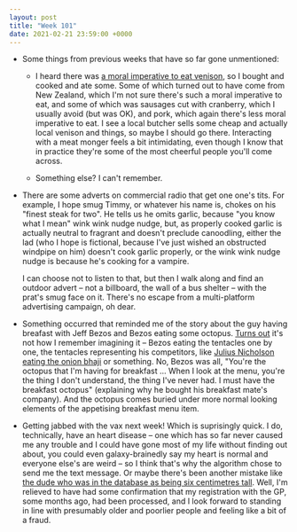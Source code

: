 ```yaml
---
layout: post
title: "Week 101"
date: 2021-02-21 23:59:00 +0000
---
```


- Some things from previous weeks that have so far gone unmentioned:

  - I heard there was [a moral imperative to eat venison](https://twitter.com/dreamboatslim/status/1357677162493575169), so I bought and cooked and ate some.
    Some of which turned out to have come from New Zealand, which I'm not sure there's such a moral imperative to eat, and some of which was sausages cut with cranberry, which I usually avoid (but was OK), and pork, which again there's less moral imperative to eat.
    I see a local butcher sells some cheap and actually local venison and things, so maybe I should go there. Interacting with a meat monger feels a bit intimidating,
    even though I know that in practice they're some of the most cheerful people you'll come across.

  - Something else? I can't remember.

- There are some adverts on commercial radio that get one one's tits.
  For example, I hope smug Timmy, or whatever his name is, chokes on his "finest steak for two".
  He tells us he omits garlic, because "you know what I mean" wink wink nudge nudge, but, as properly cooked garlic is actually neutral to fragrant and doesn't preclude canoodling, either the lad (who I hope is fictional, because I've just wished an obstructed windpipe on him) doesn't cook garlic properly, or the wink wink nudge nudge is because he's cooking for a vampire.

  I can choose not to listen to that, but then I walk along and find an outdoor advert – not a billboard, the wall of a bus shelter – with the prat's smug face on it.
  There's no escape from a multi-platform advertising campaign, oh dear.

- Something occurred that reminded me of the story about the guy having breafast with Jeff Bezos and Bezos eating some octopus.
  [Turns out](https://www.businessinsider.com/amazon-ceo-jeff-bezos-breakfast-octopus-2017-12) it's not how I remember imagining it –
  Bezos eating the tentacles one by one, the tentacles representing his competitors,
  like [Julius Nicholson eating the onion bhaji](https://www.youtube.com/watch?v=pF3a-DQdDJI&t=4) or something.
  No, Bezos was all,
  "You're the octopus that I'm having for breakfast ... When I look at the menu, you're the thing I don't understand, the thing I've never had. I must have the breakfast octopus"
  (explaining why he bought his breakfast mate's company). And the octopus comes buried under more normal looking elements of the appetising breakfast menu item. 

- Getting jabbed with the vax next week!
  Which is suprisingly quick. I do, technically, have an heart disease –
  one which has so far never caused me any trouble and I could have gone most of my life without finding out about,
  you could even galaxy-brainedly say my heart is normal and everyone else's are weird – so I think that's why the algorithm chose to send me the text message.
  Or maybe there's been another mistake like [the dude who was in the database as being six centimetres tall](https://www.liverpoolecho.co.uk/news/liverpool-news/invited-covid-vaccine-because-nhs-19857990).
  Well, I'm relieved to have had some confirmation that my registration with the GP, some months ago, had been processed,
  and I look forward to standing in line with presumably older and poorlier people and feeling like a bit of a fraud.

